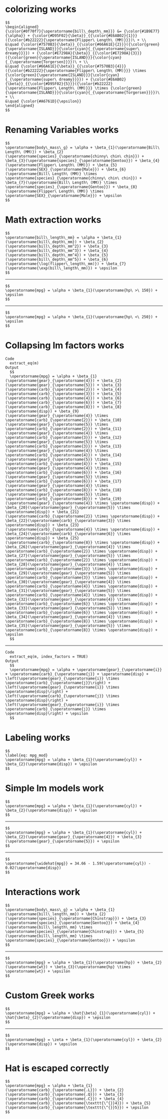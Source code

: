 # colorizing works

    $$
    \begin{aligned}
    {\color{#0f70f7}{\operatorname{bill\_depth\_mm}}} &= {\color{#1B9E77}{\alpha}} + {\color{#D95F02}{\beta}}_{{\color{#E6AB02}{1}}}({\color{#b22222}{\operatorname{Flipper\ Length\ (MM)}}})\ + \\
    &\quad {\color{#7570B3}{\beta}}_{{\color{#66A61E}{2}}}({\color{green}{\operatorname{ISLAND}}}{\color{cyan}{_{\operatorname{super\ dreamy}}}}) + {\color{#E7298A}{\beta}}_{{\color{#E7298A}{3}}}({\color{green}{\operatorname{ISLAND}}}{\color{cyan}{_{\operatorname{Torgersen}}}})\ + \\
    &\quad {\color{#66A61E}{\beta}}_{{\color{#7570B3}{4}}}({\color{#b22222}{\operatorname{Flipper\ Length\ (MM)}}} \times {\color{green}{\operatorname{ISLAND}}}{\color{cyan}{_{\operatorname{super\ dreamy}}}}) + {\color{#E6AB02}{\beta}}_{{\color{#D95F02}{5}}}({\color{#b22222}{\operatorname{Flipper\ Length\ (MM)}}} \times {\color{green}{\operatorname{ISLAND}}}{\color{cyan}{_{\operatorname{Torgersen}}}})\ + \\
    &\quad {\color{#A6761D}{\epsilon}}
    \end{aligned}
    $$

# Renaming Variables works

    $$
    \operatorname{body\_mass\_g} = \alpha + \beta_{1}(\operatorname{Bill\ Length\ (MM)}) + \beta_{2}(\operatorname{species}_{\operatorname{chinny\ chin\ chin}}) + \beta_{3}(\operatorname{species}_{\operatorname{Gentoo}}) + \beta_{4}(\operatorname{Flipper\ Length\ (MM)}) + \beta_{5}(\operatorname{SEX}_{\operatorname{Male}}) + \beta_{6}(\operatorname{Bill\ Length\ (MM)} \times \operatorname{species}_{\operatorname{chinny\ chin\ chin}}) + \beta_{7}(\operatorname{Bill\ Length\ (MM)} \times \operatorname{species}_{\operatorname{Gentoo}}) + \beta_{8}(\operatorname{Flipper\ Length\ (MM)} \times \operatorname{SEX}_{\operatorname{Male}}) + \epsilon
    $$

# Math extraction works

    $$
    \operatorname{bill\_length\_mm} = \alpha + \beta_{1}(\operatorname{bill\_depth\_mm}) + \beta_{2}(\operatorname{bill\_depth\_mm^2}) + \beta_{3}(\operatorname{bill\_depth\_mm^3}) + \beta_{4}(\operatorname{bill\_depth\_mm^4}) + \beta_{5}(\operatorname{bill\_depth\_mm^5}) + \beta_{6}(\operatorname{\log(flipper\_length\_mm)}) + \beta_{7}(\operatorname{\exp(bill\_length\_mm)}) + \epsilon
    $$

---

    $$
    \operatorname{mpg} = \alpha + \beta_{1}(\operatorname{hp\ >\ 150}) + \epsilon
    $$

---

    $$
    \operatorname{mpg} = \alpha + \beta_{1}(\operatorname{hp\ <\ 250}) + \epsilon
    $$

# Collapsing lm factors works

    Code
      extract_eq(m)
    Output
      $$
      \operatorname{mpg} = \alpha + \beta_{1}(\operatorname{gear}_{\operatorname{4}}) + \beta_{2}(\operatorname{gear}_{\operatorname{5}}) + \beta_{3}(\operatorname{carb}_{\operatorname{2}}) + \beta_{4}(\operatorname{carb}_{\operatorname{3}}) + \beta_{5}(\operatorname{carb}_{\operatorname{4}}) + \beta_{6}(\operatorname{carb}_{\operatorname{6}}) + \beta_{7}(\operatorname{carb}_{\operatorname{8}}) + \beta_{8}(\operatorname{disp}) + \beta_{9}(\operatorname{gear}_{\operatorname{4}} \times \operatorname{carb}_{\operatorname{2}}) + \beta_{10}(\operatorname{gear}_{\operatorname{5}} \times \operatorname{carb}_{\operatorname{2}}) + \beta_{11}(\operatorname{gear}_{\operatorname{4}} \times \operatorname{carb}_{\operatorname{3}}) + \beta_{12}(\operatorname{gear}_{\operatorname{5}} \times \operatorname{carb}_{\operatorname{3}}) + \beta_{13}(\operatorname{gear}_{\operatorname{4}} \times \operatorname{carb}_{\operatorname{4}}) + \beta_{14}(\operatorname{gear}_{\operatorname{5}} \times \operatorname{carb}_{\operatorname{4}}) + \beta_{15}(\operatorname{gear}_{\operatorname{4}} \times \operatorname{carb}_{\operatorname{6}}) + \beta_{16}(\operatorname{gear}_{\operatorname{5}} \times \operatorname{carb}_{\operatorname{6}}) + \beta_{17}(\operatorname{gear}_{\operatorname{4}} \times \operatorname{carb}_{\operatorname{8}}) + \beta_{18}(\operatorname{gear}_{\operatorname{5}} \times \operatorname{carb}_{\operatorname{8}}) + \beta_{19}(\operatorname{gear}_{\operatorname{4}} \times \operatorname{disp}) + \beta_{20}(\operatorname{gear}_{\operatorname{5}} \times \operatorname{disp}) + \beta_{21}(\operatorname{carb}_{\operatorname{2}} \times \operatorname{disp}) + \beta_{22}(\operatorname{carb}_{\operatorname{3}} \times \operatorname{disp}) + \beta_{23}(\operatorname{carb}_{\operatorname{4}} \times \operatorname{disp}) + \beta_{24}(\operatorname{carb}_{\operatorname{6}} \times \operatorname{disp}) + \beta_{25}(\operatorname{carb}_{\operatorname{8}} \times \operatorname{disp}) + \beta_{26}(\operatorname{gear}_{\operatorname{4}} \times \operatorname{carb}_{\operatorname{2}} \times \operatorname{disp}) + \beta_{27}(\operatorname{gear}_{\operatorname{5}} \times \operatorname{carb}_{\operatorname{2}} \times \operatorname{disp}) + \beta_{28}(\operatorname{gear}_{\operatorname{4}} \times \operatorname{carb}_{\operatorname{3}} \times \operatorname{disp}) + \beta_{29}(\operatorname{gear}_{\operatorname{5}} \times \operatorname{carb}_{\operatorname{3}} \times \operatorname{disp}) + \beta_{30}(\operatorname{gear}_{\operatorname{4}} \times \operatorname{carb}_{\operatorname{4}} \times \operatorname{disp}) + \beta_{31}(\operatorname{gear}_{\operatorname{5}} \times \operatorname{carb}_{\operatorname{4}} \times \operatorname{disp}) + \beta_{32}(\operatorname{gear}_{\operatorname{4}} \times \operatorname{carb}_{\operatorname{6}} \times \operatorname{disp}) + \beta_{33}(\operatorname{gear}_{\operatorname{5}} \times \operatorname{carb}_{\operatorname{6}} \times \operatorname{disp}) + \beta_{34}(\operatorname{gear}_{\operatorname{4}} \times \operatorname{carb}_{\operatorname{8}} \times \operatorname{disp}) + \beta_{35}(\operatorname{gear}_{\operatorname{5}} \times \operatorname{carb}_{\operatorname{8}} \times \operatorname{disp}) + \epsilon
      $$

---

    Code
      extract_eq(m, index_factors = TRUE)
    Output
      $$
      \operatorname{mpg} = \alpha + \operatorname{gear}_{\operatorname{i}} + \operatorname{carb}_{\operatorname{j}} + \operatorname{disp} + \left(\operatorname{gear}_{\operatorname{i}} \times \operatorname{carb}_{\operatorname{j}}\right) + \left(\operatorname{gear}_{\operatorname{i}} \times \operatorname{disp}\right) + \left(\operatorname{carb}_{\operatorname{j}} \times \operatorname{disp}\right) + \left(\operatorname{gear}_{\operatorname{i}} \times \operatorname{carb}_{\operatorname{j}} \times \operatorname{disp}\right) + \epsilon
      $$

# Labeling works

    $$
    \label{eq: mpg_mod}
    \operatorname{mpg} = \alpha + \beta_{1}(\operatorname{cyl}) + \beta_{2}(\operatorname{disp}) + \epsilon
    $$

# Simple lm models work

    $$
    \operatorname{mpg} = \alpha + \beta_{1}(\operatorname{cyl}) + \beta_{2}(\operatorname{disp}) + \epsilon
    $$

---

    $$
    \operatorname{mpg} = \alpha + \beta_{1}(\operatorname{cyl}) + \beta_{2}(\operatorname{gear}_{\operatorname{4}}) + \beta_{3}(\operatorname{gear}_{\operatorname{5}}) + \epsilon
    $$

---

    $$
    \operatorname{\widehat{mpg}} = 34.66 - 1.59(\operatorname{cyl}) - 0.02(\operatorname{disp})
    $$

# Interactions work

    $$
    \operatorname{body\_mass\_g} = \alpha + \beta_{1}(\operatorname{bill\_length\_mm}) + \beta_{2}(\operatorname{species}_{\operatorname{Chinstrap}}) + \beta_{3}(\operatorname{species}_{\operatorname{Gentoo}}) + \beta_{4}(\operatorname{bill\_length\_mm} \times \operatorname{species}_{\operatorname{Chinstrap}}) + \beta_{5}(\operatorname{bill\_length\_mm} \times \operatorname{species}_{\operatorname{Gentoo}}) + \epsilon
    $$

---

    $$
    \operatorname{mpg} = \alpha + \beta_{1}(\operatorname{hp}) + \beta_{2}(\operatorname{wt}) + \beta_{3}(\operatorname{hp} \times \operatorname{wt}) + \epsilon
    $$

# Custom Greek works

    $$
    \operatorname{mpg} = \alpha + \hat{\beta}_{1}(\operatorname{cyl}) + \hat{\beta}_{2}(\operatorname{disp}) + \epsilon
    $$

---

    $$
    \operatorname{mpg} = \zeta + \beta_{1}(\operatorname{cyl}) + \beta_{2}(\operatorname{disp}) + \epsilon
    $$

# Hat is escaped correctly

    $$
    \operatorname{mpg} = \alpha + \beta_{1}(\operatorname{carb}_{\operatorname{.L}}) + \beta_{2}(\operatorname{carb}_{\operatorname{.Q}}) + \beta_{3}(\operatorname{carb}_{\operatorname{.C}}) + \beta_{4}(\operatorname{carb}_{\operatorname{\texttt{\^{}}4}}) + \beta_{5}(\operatorname{carb}_{\operatorname{\texttt{\^{}}5}}) + \epsilon
    $$

